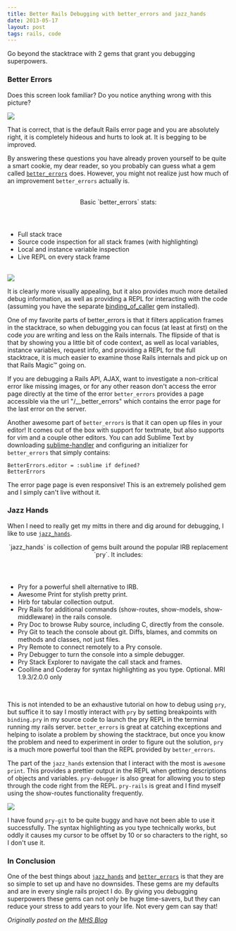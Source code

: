 ```yaml
---
title: Better Rails Debugging with better_errors and jazz_hands
date: 2013-05-17
layout: post
tags: rails, code
---
```

Go beyond the stacktrace with 2 gems that grant you debugging superpowers.

### Better Errors

Does this screen look familiar? Do you notice anything wrong with this picture?

<img src="/images/default_error.png">

That is correct, that is the default Rails error page and you are absolutely right, it is completely hideous and hurts to look at. It is begging to be improved.

By answering these questions you have already proven yourself to be quite a smart cookie, my dear reader, so you probably can guess what a gem called <a href="https://github.com/charliesome/better_errors">`better_errors`</a> does. However, you might not realize just how much of an improvement `better_errors` actually is.

<br>
<aside>
<header>Basic `better_errors` stats:</header>
<ul>
<li>Full stack trace</li>
<li>Source code inspection for all stack frames (with highlighting)</li>
<li>Local and instance variable inspection</li>
<li>Live REPL on every stack frame</li>
</ul>
</aside>
<br>

<img src="/images/better_errors.png">

It is clearly more visually appealing, but it also provides much more detailed debug information, as well as providing a REPL for interacting with the code (assuming you have the separate <a href="https://github.com/banister/binding_of_caller">binding_of_caller</a> gem installed).

One of my favorite parts of better_errors is that it filters application frames in the stacktrace, so when debugging you can focus (at least at first) on the code *you* are writing and less on the Rails internals. The flipside of that is that by showing you a little bit of code context, as well as local variables, instance variables, request info, and providing a REPL for the full stacktrace, it is much easier to examine those Rails internals and pick up on that Rails Magic™ going on.

If you are debugging a Rails API, AJAX, want to investigate a non-critical error like missing images, or for any other reason don't access the error page directly at the time of the error `better_errors` provides a page accessible via the url "/__better_errors" which contains the error page for the last error on the server.

Another awesome part of `better_errors` is that it can open up files in your editor! It comes out of the box with support for textmate, but also supports for vim and a couple other editors. You can add Sublime Text by downloading <a href="https://github.com/asuth/subl-handler">sublime-handler</a> and configuring an initializer for `better_errors` that simply contains:

<code>BetterErrors.editor = :sublime if defined? BetterErrors</code>

The error page page is even responsive! This is an extremely polished gem and I simply can't live without it.

### Jazz Hands

When I need to really get my mitts in there and dig around for debugging, I like to use <a href="https://github.com/nixme/jazz_hands">`jazz_hands`</a>.

<aside>
<header>`jazz_hands` is collection of gems built around the popular IRB replacement `pry`. It includes:</header>
<ul>
<li>Pry for a powerful shell alternative to IRB.</li>
<li>Awesome Print for stylish pretty print.</li>
<li>Hirb for tabular collection output.</li>
<li>Pry Rails for additional commands (show-routes, show-models, show-middleware) in the rails console.</li>
<li>Pry Doc to browse Ruby source, including C, directly from the console.</li>
<li>Pry Git to teach the console about git. Diffs, blames, and commits on methods and classes, not just files.</li>
<li>Pry Remote to connect remotely to a Pry console.</li>
<li>Pry Debugger to turn the console into a simple debugger.</li>
<li>Pry Stack Explorer to navigate the call stack and frames.</li>
<li>Coolline and Coderay for syntax highlighting as you type. Optional. MRI 1.9.3/2.0.0 only</li>
</ul>
</aside>
<br>

This is not intended to be an exhaustive tutorial on how to debug using `pry`, but suffice it to say I mostly interact with `pry` by setting breakpoints with `binding.pry` in my source code to launch the pry REPL in the terminal running my rails server. `better_errors` is great at catching exceptions and helping to isolate a problem by showing the stacktrace, but once you know the problem and need to experiment in order to figure out the solution, `pry` is a much more powerful tool than the REPL provided by `better_errors`.

The part of the `jazz_hands` extension that I interact with the most is `awesome print`. This provides a prettier output in the REPL when getting descriptions of objects and variables. `pry-debugger` is also great for allowing you to step through the code right from the REPL. `pry-rails` is great and I find myself using the show-routes functionality frequently.

<img src="/images/jazz_hands.png">

I have found `pry-git` to be quite buggy and have not been able to use it successfully. The syntax highlighting as you type technically works, but oddly it causes my cursor to be offset by 10 or so characters to the right, so I don't use it.

### In Conclusion

One of the best things about <a href="https://github.com/nixme/jazz_hands">`jazz_hands`</a> and <a href="https://github.com/charliesome/better_errors">`better_errors`</a> is that they are so simple to set up and have no downsides. These gems are my defaults and are in every single rails project I do. By giving you debugging superpowers these gems can not only be huge time-savers, but they can reduce your stress to add years to your life. Not every gem can say that!

<em>Originally posted on the <a href="http://www.mutuallyhuman.com/blog/2013/05/17/better-rails-debugging-with-better_errors-and-jazz_hands/">MHS Blog</a></em>
